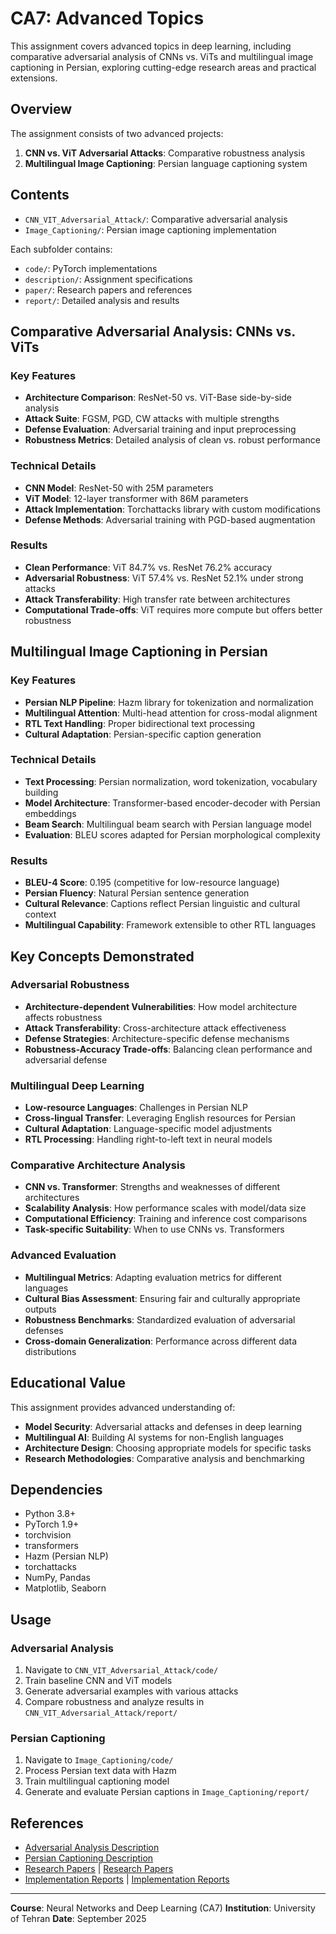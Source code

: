 # CA7: Advanced Topics

This assignment covers advanced topics in deep learning, including comparative adversarial analysis of CNNs vs. ViTs and multilingual image captioning in Persian, exploring cutting-edge research areas and practical extensions.

## Overview

The assignment consists of two advanced projects:

1. **CNN vs. ViT Adversarial Attacks**: Comparative robustness analysis
2. **Multilingual Image Captioning**: Persian language captioning system

## Contents

- `CNN_VIT_Adversarial_Attack/`: Comparative adversarial analysis
- `Image_Captioning/`: Persian image captioning implementation

Each subfolder contains:
- `code/`: PyTorch implementations
- `description/`: Assignment specifications
- `paper/`: Research papers and references
- `report/`: Detailed analysis and results

## Comparative Adversarial Analysis: CNNs vs. ViTs

### Key Features
- **Architecture Comparison**: ResNet-50 vs. ViT-Base side-by-side analysis
- **Attack Suite**: FGSM, PGD, CW attacks with multiple strengths
- **Defense Evaluation**: Adversarial training and input preprocessing
- **Robustness Metrics**: Detailed analysis of clean vs. robust performance

### Technical Details
- **CNN Model**: ResNet-50 with 25M parameters
- **ViT Model**: 12-layer transformer with 86M parameters
- **Attack Implementation**: Torchattacks library with custom modifications
- **Defense Methods**: Adversarial training with PGD-based augmentation

### Results
- **Clean Performance**: ViT 84.7% vs. ResNet 76.2% accuracy
- **Adversarial Robustness**: ViT 57.4% vs. ResNet 52.1% under strong attacks
- **Attack Transferability**: High transfer rate between architectures
- **Computational Trade-offs**: ViT requires more compute but offers better robustness

## Multilingual Image Captioning in Persian

### Key Features
- **Persian NLP Pipeline**: Hazm library for tokenization and normalization
- **Multilingual Attention**: Multi-head attention for cross-modal alignment
- **RTL Text Handling**: Proper bidirectional text processing
- **Cultural Adaptation**: Persian-specific caption generation

### Technical Details
- **Text Processing**: Persian normalization, word tokenization, vocabulary building
- **Model Architecture**: Transformer-based encoder-decoder with Persian embeddings
- **Beam Search**: Multilingual beam search with Persian language model
- **Evaluation**: BLEU scores adapted for Persian morphological complexity

### Results
- **BLEU-4 Score**: 0.195 (competitive for low-resource language)
- **Persian Fluency**: Natural Persian sentence generation
- **Cultural Relevance**: Captions reflect Persian linguistic and cultural context
- **Multilingual Capability**: Framework extensible to other RTL languages

## Key Concepts Demonstrated

### Adversarial Robustness
- **Architecture-dependent Vulnerabilities**: How model architecture affects robustness
- **Attack Transferability**: Cross-architecture attack effectiveness
- **Defense Strategies**: Architecture-specific defense mechanisms
- **Robustness-Accuracy Trade-offs**: Balancing clean performance and adversarial defense

### Multilingual Deep Learning
- **Low-resource Languages**: Challenges in Persian NLP
- **Cross-lingual Transfer**: Leveraging English resources for Persian
- **Cultural Adaptation**: Language-specific model adjustments
- **RTL Processing**: Handling right-to-left text in neural models

### Comparative Architecture Analysis
- **CNN vs. Transformer**: Strengths and weaknesses of different architectures
- **Scalability Analysis**: How performance scales with model/data size
- **Computational Efficiency**: Training and inference cost comparisons
- **Task-specific Suitability**: When to use CNNs vs. Transformers

### Advanced Evaluation
- **Multilingual Metrics**: Adapting evaluation metrics for different languages
- **Cultural Bias Assessment**: Ensuring fair and culturally appropriate outputs
- **Robustness Benchmarks**: Standardized evaluation of adversarial defenses
- **Cross-domain Generalization**: Performance across different data distributions

## Educational Value

This assignment provides advanced understanding of:
- **Model Security**: Adversarial attacks and defenses in deep learning
- **Multilingual AI**: Building AI systems for non-English languages
- **Architecture Design**: Choosing appropriate models for specific tasks
- **Research Methodologies**: Comparative analysis and benchmarking

## Dependencies

- Python 3.8+
- PyTorch 1.9+
- torchvision
- transformers
- Hazm (Persian NLP)
- torchattacks
- NumPy, Pandas
- Matplotlib, Seaborn

## Usage

### Adversarial Analysis
1. Navigate to `CNN_VIT_Adversarial_Attack/code/`
2. Train baseline CNN and ViT models
3. Generate adversarial examples with various attacks
4. Compare robustness and analyze results in `CNN_VIT_Adversarial_Attack/report/`

### Persian Captioning
1. Navigate to `Image_Captioning/code/`
2. Process Persian text data with Hazm
3. Train multilingual captioning model
4. Generate and evaluate Persian captions in `Image_Captioning/report/`

## References

- [Adversarial Analysis Description](CNN_VIT_Adversarial_Attack/description/)
- [Persian Captioning Description](Image_Captioning/description/)
- [Research Papers](CNN_VIT_Adversarial_Attack/paper/) | [Research Papers](Image_Captioning/paper/)
- [Implementation Reports](CNN_VIT_Adversarial_Attack/report/) | [Implementation Reports](Image_Captioning/report/)

---

**Course**: Neural Networks and Deep Learning (CA7)
**Institution**: University of Tehran
**Date**: September 2025